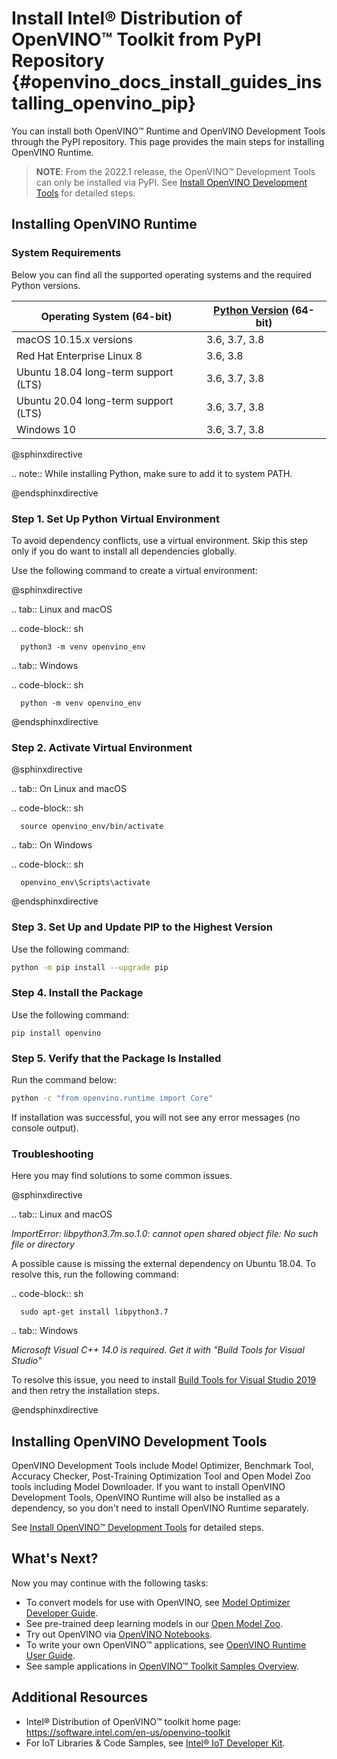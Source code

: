 # Install Intel® Distribution of OpenVINO™ Toolkit from PyPI Repository {#openvino_docs_install_guides_installing_openvino_pip}

You can install both OpenVINO™ Runtime and OpenVINO Development Tools through the PyPI repository. This page provides the main steps for installing OpenVINO Runtime.

> **NOTE**: From the 2022.1 release, the OpenVINO™ Development Tools can only be installed via PyPI. See [Install OpenVINO Development Tools](installing-model-dev-tools.md) for detailed steps.

## Installing OpenVINO Runtime

### System Requirements

Below you can find all the supported operating systems and the required Python versions. 

|Operating System (64-bit)                         | [Python Version](https://www.python.org/downloads/) (64-bit)                   |
|--------------------------------------------------|--------------------------------------------------------------------------------|
|macOS 10.15.x versions                            | 3.6, 3.7, 3.8                                                                  |
|Red Hat Enterprise Linux 8                        | 3.6, 3.8                                                                       |
|Ubuntu 18.04 long-term support (LTS)              | 3.6, 3.7, 3.8                                                                  |
|Ubuntu 20.04 long-term support (LTS)              | 3.6, 3.7, 3.8                                                                  |
|Windows 10                                        | 3.6, 3.7, 3.8                                                                  |

@sphinxdirective

.. note::
   While installing Python, make sure to add it to system PATH.

@endsphinxdirective

### Step 1. Set Up Python Virtual Environment

To avoid dependency conflicts, use a virtual environment. Skip this step only if you do want to install all dependencies globally.

Use the following command to create a virtual environment:

@sphinxdirective

.. tab:: Linux and macOS

   .. code-block:: sh

      python3 -m venv openvino_env

.. tab:: Windows

   .. code-block:: sh

      python -m venv openvino_env


@endsphinxdirective

### Step 2. Activate Virtual Environment

@sphinxdirective

.. tab:: On Linux and macOS

   .. code-block:: sh

      source openvino_env/bin/activate

.. tab:: On Windows

   .. code-block:: sh

      openvino_env\Scripts\activate


@endsphinxdirective

### Step 3. Set Up and Update PIP to the Highest Version

Use the following command:
```sh
python -m pip install --upgrade pip
```

### Step 4. Install the Package

Use the following command:
```
pip install openvino
```

### Step 5. Verify that the Package Is Installed

Run the command below:
```sh
python -c "from openvino.runtime import Core"
```

If installation was successful, you will not see any error messages (no console output).

### Troubleshooting

Here you may find solutions to some common issues.

@sphinxdirective

.. tab:: Linux and macOS

   *ImportError: libpython3.7m.so.1.0: cannot open shared object file: No such file or directory*
   
   A possible cause is missing the external dependency on Ubuntu 18.04. To resolve this, run the following command:

   .. code-block:: sh

      sudo apt-get install libpython3.7

.. tab:: Windows

   *Microsoft Visual C++ 14.0 is required. Get it with "Build Tools for Visual Studio"*

   To resolve this issue, you need to install [Build Tools for Visual Studio 2019](https://visualstudio.microsoft.com/downloads/#build-tools-for-visual-studio-2019) and then retry the installation steps.


@endsphinxdirective

## Installing OpenVINO Development Tools

OpenVINO Development Tools include Model Optimizer, Benchmark Tool, Accuracy Checker, Post-Training Optimization Tool and Open Model Zoo tools including Model Downloader. If you want to install OpenVINO Development Tools, OpenVINO Runtime will also be installed as a dependency, so you don't need to install OpenVINO Runtime separately.

See [Install OpenVINO™ Development Tools](installing-model-dev-tools.md) for detailed steps.


## What's Next?

Now you may continue with the following tasks:

* To convert models for use with OpenVINO, see [Model Optimizer Developer Guide](../MO_DG/Deep_Learning_Model_Optimizer_DevGuide.md).
* See pre-trained deep learning models in our [Open Model Zoo](../model_zoo.md).
* Try out OpenVINO via [OpenVINO Notebooks](https://docs.openvino.ai/latest/notebooks/notebooks.html).
* To write your own OpenVINO™ applications, see [OpenVINO Runtime User Guide](../OV_Runtime_UG/openvino_intro.md).
* See sample applications in [OpenVINO™ Toolkit Samples Overview](../OV_Runtime_UG/Samples_Overview.md).


## Additional Resources

- Intel® Distribution of OpenVINO™ toolkit home page: <https://software.intel.com/en-us/openvino-toolkit>
- For IoT Libraries & Code Samples, see [Intel® IoT Developer Kit](https://github.com/intel-iot-devkit).
